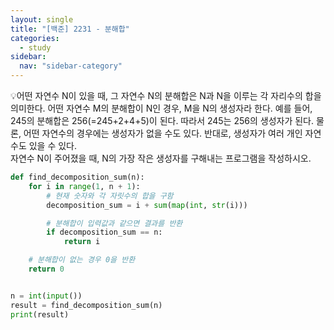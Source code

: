 ```yaml
---
layout: single
title: "[백준] 2231 - 분해합"
categories:
  - study
sidebar:
  nav: "sidebar-category"
---
```


💡어떤 자연수 N이 있을 때, 그 자연수 N의 분해합은 N과 N을 이루는 각 자리수의 합을 의미한다. 어떤 자연수 M의 분해합이 N인 경우, M을 N의 생성자라 한다. 예를 들어, 245의 분해합은 256(=245+2+4+5)이 된다. 따라서 245는 256의 생성자가 된다. 물론, 어떤 자연수의 경우에는 생성자가 없을 수도 있다. 반대로, 생성자가 여러 개인 자연수도 있을 수 있다.<br />
자연수 N이 주어졌을 때, N의 가장 작은 생성자를 구해내는 프로그램을 작성하시오.

``` python
def find_decomposition_sum(n):
    for i in range(1, n + 1):
        # 현재 숫자와 각 자릿수의 합을 구함
        decomposition_sum = i + sum(map(int, str(i)))

        # 분해합이 입력값과 같으면 결과를 반환
        if decomposition_sum == n:
            return i

    # 분해합이 없는 경우 0을 반환
    return 0


n = int(input())
result = find_decomposition_sum(n)
print(result)
```
